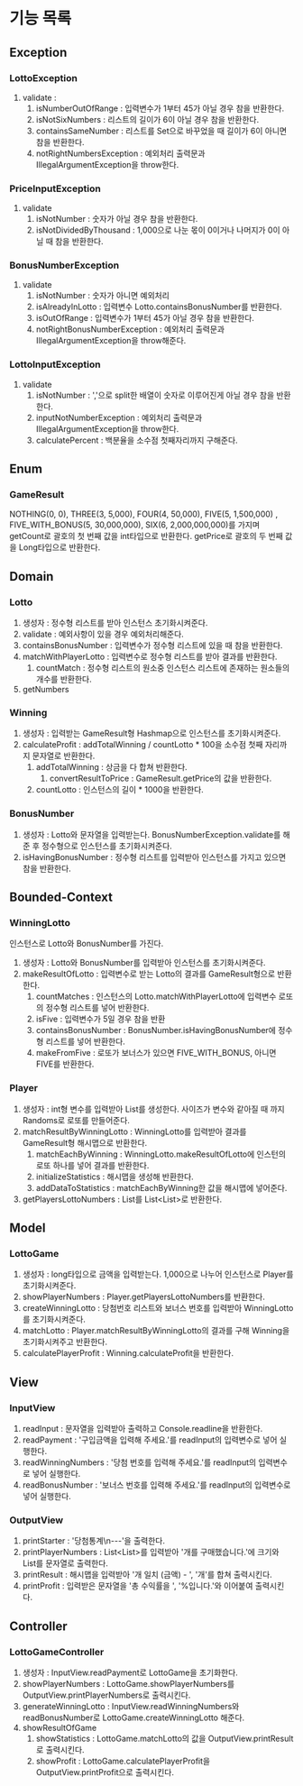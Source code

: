 # 기능 목록

## Exception
### LottoException
1. validate : 
   1. isNumberOutOfRange : 입력변수가 1부터 45가 아닐 경우 참을 반환한다.
   2. isNotSixNumbers : 리스트의 길이가 6이 아닐 경우 참을 반환한다.
   3. containsSameNumber : 리스트를 Set으로 바꾸었을 때 길이가 6이 아니면 참을 반환한다. 
   4. notRightNumbersException : 예외처리 출력문과 IllegalArgumentException을 throw한다. 

### PriceInputException
1. validate
   1. isNotNumber : 숫자가 아닐 경우 참을 반환한다. 
   2. isNotDividedByThousand : 1,000으로 나눈 몫이 0이거나 나머지가 0이 아닐 때 참을 반환한다. 

### BonusNumberException
1. validate
   1. isNotNumber : 숫자가 아니면 예외처리
   2. isAlreadyInLotto : 입력변수 Lotto.containsBonusNumber를 반환한다. 
   3. isOutOfRange : 입력변수가 1부터 45가 아닐 경우 참을 반환한다.
   4. notRightBonusNumberException : 예외처리 출력문과 IllegalArgumentException을 throw해준다.

### LottoInputException
1. validate
   1. isNotNumber : ','으로 split한 배열이 숫자로 이루어진게 아닐 경우 참을 반환한다. 
   2. inputNotNumberException : 예외처리 출력문과 IllegalArgumentException을 throw한다. 
   3. calculatePercent : 백분율을 소수점 첫째자리까지 구해준다.  

## Enum
### GameResult
NOTHING(0, 0), THREE(3, 5,000), FOUR(4, 50,000), FIVE(5, 1,500,000)
, FIVE_WITH_BONUS(5, 30,000,000), SIX(6, 2,000,000,000)를 가지며
getCount로 괄호의 첫 번째 값을 int타입으로 반환한다. 
getPrice로 괄호의 두 번째 값을 Long타입으로 반환한다.

## Domain
### Lotto
1. 생성자 : 정수형 리스트를 받아 인스턴스 초기화시켜준다. 
2. validate : 예외사항이 있을 경우 예외처리해준다. 
3. containsBonusNumber : 입력변수가 정수형 리스트에 있을 때 참을 반환한다. 
4. matchWithPlayerLotto : 입력변수로 정수형 리스트를 받아 결과를 반환한다. 
   1. countMatch : 정수형 리스트의 원소중 인스턴스 리스트에 존재하는 원소들의 개수를 반환한다. 
5. getNumbers

### Winning
1. 생성자 : 입력받는 GameResult형 Hashmap으로 인스턴스를 초기화시켜준다. 
2. calculateProfit : addTotalWinning / countLotto * 100을 소수점 첫째 자리까지 문자열로 반환한다. 
   1. addTotalWinning : 상금을 다 합쳐 반환한다. 
      1. convertResultToPrice : GameResult.getPrice의 값을 반환한다. 
   2. countLotto : 인스턴스의 길이 * 1000을 반환한다.

### BonusNumber
1. 생성자 : Lotto와 문자열을 입력받는다. BonusNumberException.validate를 해준 후 정수형으로 인스턴스를 초기화시켜준다. 
2. isHavingBonusNumber : 정수형 리스트를 입력받아 인스턴스를 가지고 있으면 참을 반환한다. 

## Bounded-Context
### WinningLotto
인스턴스로 Lotto와 BonusNumber를 가진다. 
1. 생성자 : Lotto와 BonusNumber를 입력받아 인스턴스를 초기화시켜준다. 
2. makeResultOfLotto : 입력변수로 받는 Lotto의 결과를 GameResult형으로 반환한다. 
   1. countMatches : 인스턴스의 Lotto.matchWithPlayerLotto에 입력변수 로또의 정수형 리스트를 넣어 반환한다. 
   2. isFive : 입력변수가 5일 경우 참을 반환
   3. containsBonusNumber : BonusNumber.isHavingBonusNumber에 정수형 리스트를 넣어 반환한다.
   4. makeFromFive : 로또가 보너스가 있으면 FIVE_WITH_BONUS, 아니면 FIVE를 반환한다. 

### Player
1. 생성자 : int형 변수를 입력받아 List<Lotto>를 생성한다. 사이즈가 변수와 같아질 때 까지 Randoms로 로또를 만들어준다. 
2. matchResultByWinningLotto : WinningLotto를 입력받아 결과를 GameResult형 해시맵으로 반환한다. 
   1. matchEachByWinning : WinningLotto.makeResultOfLotto에 인스턴의 로또 하나를 넣어 결과를 반환한다. 
   2. initializeStatistics : 해시맵을 생성해 반환한다. 
   3. addDataToStatistics : matchEachByWinning한 값을 해시맵에 넣어준다. 
3. getPlayersLottoNumbers : List<Lotto>를 List<List<Integer>>로 반환한다. 

## Model
### LottoGame
1. 생성자 : long타입으로 금액을 입력받는다. 1,000으로 나누어 인스턴스로 Player를 초기화시켜준다. 
2. showPlayerNumbers : Player.getPlayersLottoNumbers를 반환한다. 
3. createWinningLotto : 당첨번호 리스트와 보너스 번호를 입력받아 WinningLotto를 초기화시켜준다. 
4. matchLotto : Player.matchResultByWinningLotto의 결과를 구해 Winning을 초기화시켜주고 반환한다. 
5. calculatePlayerProfit : Winning.calculateProfit을 반환한다. 

## View
### InputView
1. readInput : 문자열을 입력받아 출력하고 Console.readline을 반환한다. 
2. readPayment : '구입금액을 입력해 주세요.'를 readInput의 입력변수로 넣어 실행한다.
3. readWinningNumbers : '당첨 번호를 입력해 주세요.'를 readInput의 입력변수로 넣어 실행한다.
4. readBonusNumber : '보너스 번호를 입력해 주세요.'를 readInput의 입력변수로 넣어 실행한다.

### OutputView
1. printStarter : '당첨통계\n---'을 출력한다. 
2. printPlayerNumbers : List<List<Integer>>를 입력받아 '개를 구매했습니다.'에 크기와 List<Integer>를 문자열로 출력한다. 
3. printResult : 해시맵을 입력받아 '개 일치 (금액) - ', '개'를 합쳐 출력시킨다. 
4. printProfit : 입력받은 문자열을 '총 수익률을 ', '%입니다.'와 이어붙여 출력시킨다. 

## Controller
### LottoGameController
1. 생성자 : InputView.readPayment로 LottoGame을 초기화한다. 
2. showPlayerNumbers : LottoGame.showPlayerNumbers를 OutputView.printPlayerNumbers로 출력시킨다. 
3. generateWinningLotto : InputView.readWinningNumbers와 readBonusNumber로 LottoGame.createWinningLotto 해준다. 
4. showResultOfGame
   1. showStatistics : LottoGame.matchLotto의 값을 OutputView.printResult로 출력시킨다. 
   2. showProfit : LottoGame.calculatePlayerProfit을 OutputView.printProfit으로 출력시킨다.